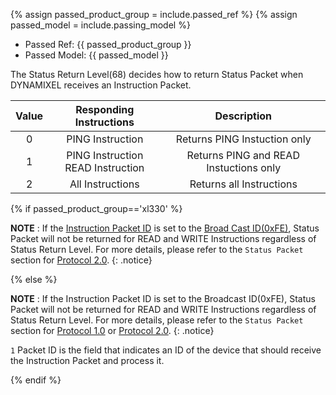 {% assign passed_product_group = include.passed_ref %}
{% assign passed_model = include.passing_model %}

- Passed Ref: {{ passed_product_group }}
- Passed Model: {{ passed_model }}

The Status Return Level(68) decides how to return Status Packet when DYNAMIXEL receives an Instruction Packet.

| Value |        Responding Instructions         |              Description               |
|:-----:|:--------------------------------------:|:--------------------------------------:|
|   0   |            PING Instruction            |      Returns PING Instuction only      |
|   1   | PING Instruction<br />READ Instruction | Returns PING and READ Instuctions only |
|   2   |            All Instructions            |        Returns all Instructions        |

{% if passed_product_group=='xl330' %}

**NOTE** : If the [Instruction Packet ID](/docs/en/dxl/protocol2/) is set to the [Broad Cast ID(0xFE)](/docs/en/dxl/protocol2/#packet-id), Status Packet will not be returned for READ and WRITE Instructions regardless of Status Return Level. For more details, please refer to the `Status Packet` section for [Protocol 2.0].
{: .notice}

{% else %}

**NOTE** : If the Instruction Packet ID is set to the Broadcast ID(0xFE), Status Packet will not be returned for READ and WRITE Instructions regardless of Status Return Level. For more details, please refer to the `Status Packet` section for [Protocol 1.0] or [Protocol 2.0].
{: .notice}

`1` Packet ID is the field that indicates an ID of the device that should receive the Instruction Packet and process it.

{% endif %}

[Protocol 1.0]: /docs/en/dxl/protocol1/#status-packet
[Protocol 2.0]: /docs/en/dxl/protocol2/#status-packet
